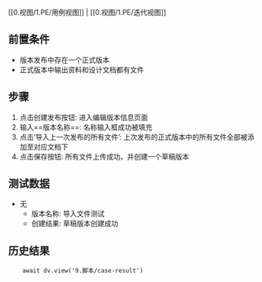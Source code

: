 [[0.视图/1.PE/用例视图]] | [[0.视图/1.PE/迭代视图]]

## 前置条件

- 版本发布中存在一个正式版本
- 正式版本中输出资料和设计文档都有文件

## 步骤

1. 点击创建发布按钮: 进入编辑版本信息页面
2. 输入==版本名称==: 名称输入框成功被填充
3. 点击‘导入上一次发布的所有文件’: 上次发布的正式版本中的所有文件全部被添加至对应文档下
4. 点击保存按钮: 所有文件上传成功，并创建一个草稿版本

## 测试数据

- 无
	- 版本名称: 导入文件测试
	- 创建结果: 草稿版本创建成功

## 历史结果

```dataviewjs
    await dv.view('9.脚本/case-result')
```
